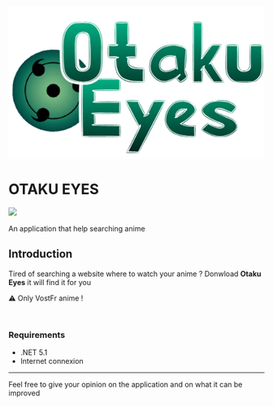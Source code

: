 ![](https://raw.githubusercontent.com/Wongt8/OtakuEyesGitV/main/Resources/OtakuEyesLogo.png "Banner")


# OTAKU EYES
<img src="https://img.shields.io/badge/Csharp-.NET-brightgreen.svg?style=plastic">

An application that help searching anime



## Introduction
Tired of searching a website where to watch your anime ?
Donwload **Otaku Eyes** it will find it for you


⚠️ Only VostFr anime !


</br>

### Requirements
* .NET 5.1
* Internet connexion



----

Feel free to give your opinion on the application and on what it can be improved

